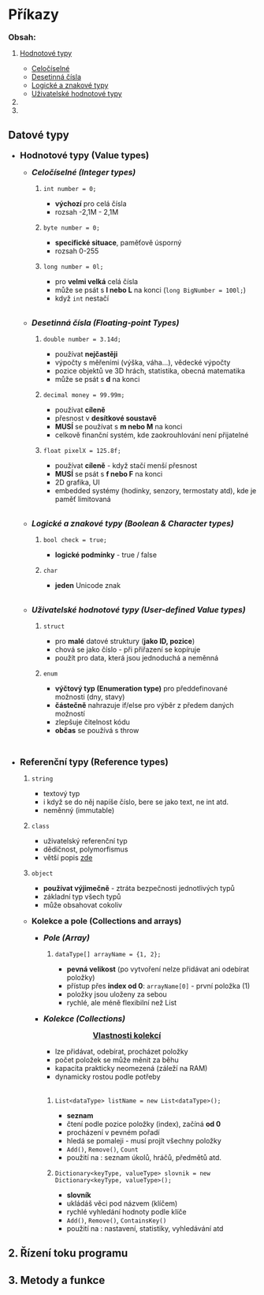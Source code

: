 # Příkazy

<span style="font-size: 16px;">**Obsah:**</span>
<!-- TOC -->

1. [Hodnotové typy](#value-types)

    - [Celočíselné](#integer)
    - [Desetinná čísla](#floating-point)
    - [Logické a znakové typy](#boolean-character-types)
    - [Uživatelské hodnotové typy](#user-defined-types)

2.

3.

<!-- /TOC -->
## Datové typy

- <span style="font-size: 18px;"> **Hodnotové typy (Value types)** </span>

  - <a id="integer"></a><span style="font-size: 16px;"> ***Celočíselné (Integer types)*** </span>

    1. `int number = 0;`
  
       - **výchozí** pro celá čísla
       - rozsah -2,1M - 2,1M
  
    2. `byte number = 0;`
  
       - **specifické situace**, paměťově úsporný
       - rozsah 0-255

    3. `long number = 0l;`
  
       - pro **velmi velká** celá čísla
       - může se psát s **l nebo L** na konci (`long BigNumber = 100l;`)
       - když `int` nestačí

    <br>
  
  - <a id="floating-point"></a><span style="font-size: 16px;"> ***Desetinná čísla (Floating-point Types)*** </span>

    1. `double number = 3.14d;`

        - používat **nejčastěji**
        - výpočty s měřeními (výška, váha...), vědecké výpočty
        - pozice objektů ve 3D hrách, statistika, obecná matematika
        - může se psát s **d** na konci

    2. `decimal money = 99.99m;`

        - používat **cíleně**
        - přesnost v **desítkové soustavě**
        - **MUSÍ** se používat s **m nebo M** na konci
        - celkově finanční systém, kde zaokrouhlování není přijatelné

    3. `float pixelX = 125.8f;`

        - používat **cíleně** - když stačí menší přesnost
        - **MUSÍ** se psát s **f nebo F** na konci
        - 2D grafika, UI
        - embedded systémy (hodinky, senzory, termostaty atd), kde je paměť limitovaná

    <br>

  - <a id="boolean-character-types"></a><span style="font-size: 16px"> ***Logické a znakové typy (Boolean & Character types)*** </span>

    1. `bool check = true;`

        - **logické podmínky** - true / false

    2. `char`

        - **jeden** Unicode znak

    <br>

  - <a id="user-defined-types"></a><span style="font-size: 16px"> ***Uživatelské hodnotové typy (User-defined Value types)*** </span>

    1. `struct`

        - pro **malé** datové struktury (**jako ID, pozice**)
        - chová se jako číslo - při přiřazení se kopíruje
        - použít pro data, která jsou jednoduchá a neměnná

    2. `enum`

        - **výčtový typ (Enumeration type)** pro předdefinované možnosti (dny, stavy)
        - **částečně** nahrazuje if/else pro výběr z předem daných možností
        - zlepšuje čitelnost kódu
        - **občas** se používá s throw

<br>

- <a id="reference-types"></a><span style="font-size: 18px"> **Referenční typy (Reference types)** </span>

    1. `string`

        - textový typ
        - i když se do něj napíše číslo, bere se jako text, ne int atd.
        - neměnný (immutable)

    2. `class`

        - uživatelský referenční typ
        - dědičnost, polymorfismus
        - větší popis [zde](Classes.md)

    3. `object`

        - **používat výjimečně** - ztráta bezpečnosti jednotlivých typů
        - základní typ všech typů
        - může obsahovat cokoliv

  - <a id="collections-arrays"></a><span style="font-size: 16px"> **Kolekce a pole (Collections and arrays)** </span>

    - <a id="array"></a><span style="font-size: 16px;"> ***Pole (Array)*** </span>
  
      1. `dataType[] arrayName = {1, 2};`

         - **pevná velikost** (po vytvoření nelze přidávat ani odebírat položky)
         - přístup přes **index od 0**: `arrayName[0]` - první položka (1)
         - položky jsou uloženy za sebou
         - rychlé, ale méně flexibilní než List

    - <a id="collections"></a><span style="font-size: 16px;"> ***Kolekce (Collections)*** </span>

        <span style="display: block; padding-left: 100px; text-decoration: underline; font-size: 16px;">**Vlastnosti kolekcí**</span>

      - lze přidávat, odebírat, procházet položky
      - počet položek se může měnit za běhu
      - kapacita prakticky neomezená (záleží na RAM)
      - dynamicky rostou podle potřeby <br><br>

      1. ``List<dataType> listName = new List<dataType>();``

         - **seznam**
         - čtení podle pozice položky (index), začíná **od 0**
         - procházení v pevném pořadí
         - hledá se pomaleji - musí projít všechny položky
         - `Add()`, `Remove()`, `Count`
         - použití na : seznam úkolů, hráčů, předmětů atd.

      2. `Dictionary<keyType, valueType> slovnik = new Dictionary<keyType, valueType>();`

         - **slovník**
         - ukládáš věci pod názvem (klíčem)
         - rychlé vyhledání hodnoty podle klíče
         - `Add()`, `Remove()`, `ContainsKey()`
         - použití na : nastavení, statistiky, vyhledávání atd

## 2. Řízení toku programu

## 3. Metody a funkce
